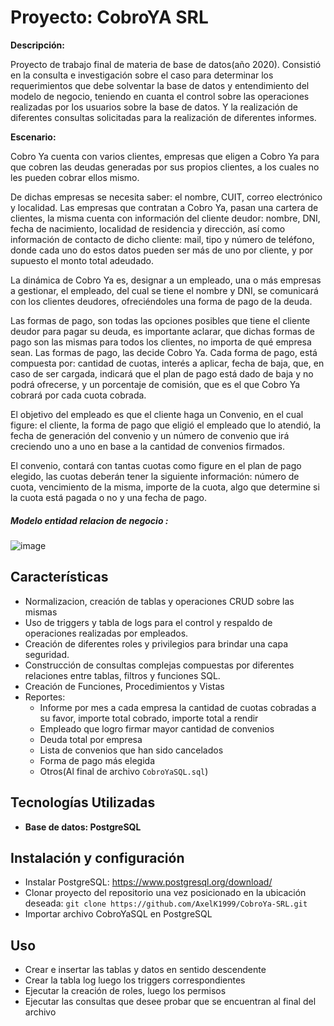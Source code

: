 # Proyecto: CobroYA SRL

**Descripción:**

Proyecto de trabajo final de materia de base de datos(año 2020). Consistió en la consulta e investigación sobre el caso para determinar los requerimientos que debe solventar la base de datos y entendimiento del modelo de negocio, teniendo en cuanta el control sobre las operaciones realizadas por los usuarios sobre la base de datos. Y la realización de diferentes consultas solicitadas para la realización de diferentes informes.

**Escenario:**

Cobro Ya cuenta con varios clientes, empresas que eligen a Cobro Ya para que cobren las deudas generadas por sus propios clientes, a los cuales no les pueden cobrar ellos mismo.

De dichas empresas se necesita saber: el nombre, CUIT, correo electrónico y localidad. Las empresas que contratan a Cobro Ya, pasan una cartera de clientes, la misma cuenta con información del cliente deudor: nombre, DNI, fecha de nacimiento, localidad de residencia y dirección, así como información de contacto de dicho cliente: mail, tipo y número de teléfono, donde cada uno do estos datos pueden ser más de uno por cliente, y por supuesto el monto total adeudado.

La dinámica de Cobro Ya es, designar a un empleado, una o más empresas a gestionar, el empleado, del cual se tiene el nombre y DNI, se comunicará con los clientes deudores, ofreciéndoles una forma de pago de la deuda.

Las formas de pago, son todas las opciones posibles que tiene el cliente deudor para pagar su deuda, es importante aclarar, que dichas formas de pago son las mismas para todos los clientes, no importa de qué empresa sean. Las formas de pago, las decide Cobro Ya. Cada forma de pago, está compuesta por: cantidad de cuotas, interés a aplicar, fecha de baja, que, en caso de ser cargada, indicará que el plan de pago está dado de baja y no podrá ofrecerse, y un porcentaje de comisión, que es el que Cobro Ya cobrará por cada cuota cobrada.

El objetivo del empleado es que el cliente haga un Convenio, en el cual figure: el cliente, la forma de pago que eligió el empleado que lo atendió, la fecha de generación del convenio y un número de convenio que irá creciendo uno a uno en base a la cantidad de convenios firmados.

El convenio, contará con tantas cuotas como figure en el plan de pago elegido, las cuotas deberán tener la siguiente información: número de cuota, vencimiento de la misma, importe de la cuota, algo que determine si la cuota está pagada o no y una fecha de pago.

##### Modelo entidad relacion de negocio :

![image](https://github.com/user-attachments/assets/b5a6d7d3-cb3f-4089-864c-524245266293)


## Características 

- Normalizacion, creación de tablas y operaciones CRUD sobre las mismas
- Uso de triggers y tabla de logs para el control y respaldo de operaciones realizadas por empleados.
- Creación de diferentes roles y privilegios para brindar una capa seguridad.
- Construcción de consultas complejas compuestas por diferentes relaciones entre tablas, filtros y funciones SQL.
- Creación de Funciones, Procedimientos y Vistas
- Reportes:
  - Informe por mes a cada empresa la cantidad de cuotas cobradas a su favor, importe total cobrado, importe total a rendir
  - Empleado que logro firmar mayor cantidad de convenios
  - Deuda total por empresa
  - Lista de convenios que han sido cancelados
  - Forma de pago más elegida
  - Otros(Al final de archivo `CobroYaSQL.sql`)

## Tecnologías Utilizadas
- **Base de datos: PostgreSQL** 

## Instalación y configuración
- Instalar PostgreSQL: https://www.postgresql.org/download/
- Clonar proyecto del repositorio una vez posicionado en la ubicación deseada: `git clone https://github.com/AxelK1999/CobroYa-SRL.git`
- Importar archivo CobroYaSQL en PostgreSQL
## Uso
- Crear e insertar las tablas y datos en sentido descendente
- Crear la tabla log luego los triggers correspondientes
- Ejecutar la creación de roles, luego los permisos
- Ejecutar las consultas que desee probar que se encuentran al final del archivo
